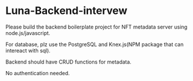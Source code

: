 # Luna-Backend-intervew

Please build the backend boilerplate project for NFT metadata server using node.js/javascript.

For database, plz use the PostgreSQL and Knex.js(NPM package that can intereact with sql).

Backend should have CRUD functions for metadata.

No authentication needed.
